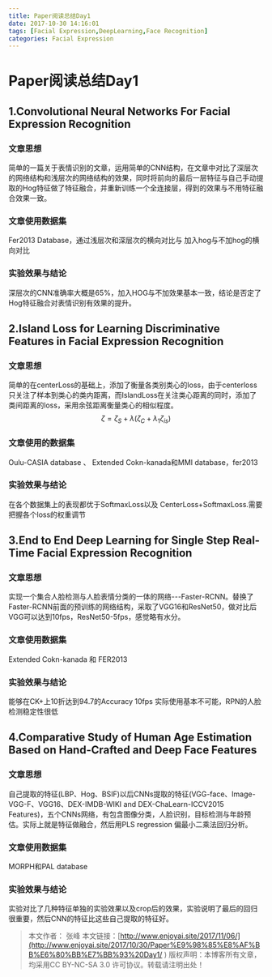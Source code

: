 ```yaml
---
title: Paper阅读总结Day1
date: 2017-10-30 14:16:01
tags: [Facial Expression,DeepLearning,Face Recognition]
categories: Facial Expression
---
```


# Paper阅读总结Day1

## 1.Convolutional Neural Networks For Facial Expression Recognition

### 文章思想
  简单的一篇关于表情识别的文章，运用简单的CNN结构，在文章中对比了深层次的网络结构和浅层次的网络结构的效果，同时将前向的最后一层特征与自己手动提取的Hog特征做了特征融合，并重新训练一个全连接层，得到的效果与不用特征融合效果一致。

### 文章使用数据集
  Fer2013 Database，通过浅层次和深层次的横向对比与 加入hog与不加hog的横向对比

### 实验效果与结论
  深层次的CNN准确率大概是65%，加入HOG与不加效果基本一致，结论是否定了Hog特征融合对表情识别有效果的提升。
<!--more-->

## 2.Island Loss for Learning Discriminative Features in Facial Expression Recognition

### 文章思想
  简单的在centerLoss的基础上，添加了衡量各类别类心的loss，由于centerloss只关注了样本到类心的类内距离，而IslandLoss在关注类心距离的同时，添加了类间距离的loss，采用余弦距离衡量类心的相似程度。
$$\zeta = \zeta_S+\lambda (\zeta_C+\lambda_1\zeta_{is})$$

### 文章使用的数据集
  Oulu-CASIA database 、 Extended Cokn-kanada和MMI database，fer2013

### 实验效果与结论
  在各个数据集上的表现都优于SoftmaxLoss以及 CenterLoss+SoftmaxLoss.需要把握各个loss的权重调节

## 3.End to End Deep Learning for Single Step Real-Time Facial Expression Recognition

### 文章思想
  实现一个集合人脸检测与人脸表情分类的一体的网络---Faster-RCNN。替换了Faster-RCNN前面的预训练的网络结构，采取了VGG16和ResNet50，做对比后VGG可以达到10fps，ResNet50-5fps，感觉略有水分。
### 文章使用数据集
  Extended Cokn-kanada 和 FER2013
### 实验效果与结论
  能够在CK+上10折达到94.7的Accuracy 10fps 实际使用基本不可能，RPN的人脸检测稳定性很低

## 4.Comparative Study of Human Age Estimation Based on Hand-Crafted and Deep Face Features

### 文章思想
  自己提取的特征(LBP、Hog、BSIF)以后CNNs提取的特征(VGG-face、Image-VGG-F、VGG16、DEX-IMDB-WIKI and DEX-ChaLearn-ICCV2015 Features)，五个CNNs网络，有包含图像分类，人脸识别，目标检测与年龄预估。实际上就是特征做融合，然后用PLS regression 偏最小二乘法回归分析。
### 文章使用数据集
  MORPH和PAL database
### 实验效果与结论
  实验对比了几种特征单独的实验效果以及crop后的效果，实验说明了最后的回归很重要，然后CNN的特征比这些自己提取的特征好。
  >本文作者： 张峰
  >本文链接：[http://www.enjoyai.site/2017/11/06/](http://www.enjoyai.site/2017/10/30/Paper%E9%98%85%E8%AF%BB%E6%80%BB%E7%BB%93%20Day1/ )
  >版权声明：本博客所有文章，均采用CC BY-NC-SA 3.0 许可协议。转载请注明出处！
